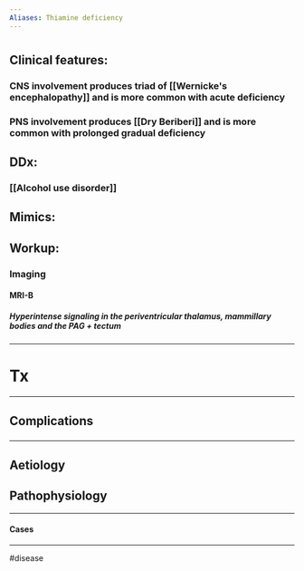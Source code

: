 ```yaml
---
Aliases: Thiamine deficiency
---
```

# 
## Clinical features:
### CNS involvement produces triad of [[Wernicke's encephalopathy]] and is more common with acute deficiency
### PNS involvement produces [[Dry Beriberi]] and is more common with prolonged gradual deficiency
## DDx:
### [[Alcohol use disorder]]
## Mimics:
###
## Workup:
### Imaging
#### MRI-B
##### Hyperintense signaling in the periventricular thalamus, mammillary bodies and the PAG + tectum

---
# Tx

---
## Complications
###

---
## Aetiology
## Pathophysiology

---
#### Cases


---
#disease 